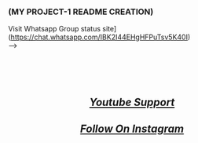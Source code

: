 ### (MY PROJECT-1 README CREATION)
Visit Whatsapp Group status site](https://chat.whatsapp.com/IBK2I44EHgHFPuTsv5K40I)
<br>
-->
<div align="center">
<br>
  
  <div>
<br>
<div>
  <br>

## _[Youtube Support](https://youtube.com/c/APMMODZ)_

## _[Follow On Instagram](https://instagram.com/Ajuzz_pc)_

